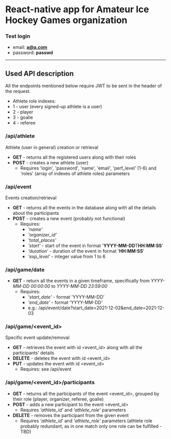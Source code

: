 # React-native app for Amateur Ice Hockey Games organization

### Test login
-   email: **a@a.com**
-   password: **passwd**
***

## Used API description

All the endpoints mentioned below require JWT to be sent in the header of the request.

- Athlete role indexes:
-   1 - user (every signed-up athlete is a user)
-   2 - player
-   3 - goalie
-   4 - referee

### /api/athlete
Athlete (user in general) creation or retrieval
- **GET** - returns all the registered users along with their roles
- **POST** - creates a new athlete (user)
  - Requires 'login', 'password', 'name', 'email', 'perf_level' (1-6) and 'roles' (array of indexes of athlete roles) parameters

### /api/event
Events creation/retrieval
- **GET** - returns all the events in the database along with all the details about the participants
- **POST** - creates a new event (probably not functional)
  - Requires:
    - *'name'*
    - *'organizer_id'*
    - *'total_places'*
    - *'start'* - start of the event in format '**YYYY-MM-DD**T**HH:MM:SS**'
    - *'duration'* - duration of the event in format '**HH:MM:SS**'
    - *'exp_level'* - integer value from 1 to 6

### /api/game/date
- **GET** - return all the events in a given timeframe, specifically from *YYYY-MM-DD 00:00:00* to *YYYY-MM-DD 23:59:00* 
  - Requires:
    - *'start_date'* - format 'YYYY-MM-DD'
    - *'end_date'* - format 'YYYY-MM-DD'
    - e.g.: /api/event/date?start_date=2021-12-02&end_date=2021-12-03

### /api/game/<event_id>
Specific event update/removal
- **GET** - retrieves the event with id <event_id> along with all the participants' details
- **DELETE** - deletes the event with id <event_id>
- **PUT** - updates the event with id <event_id>
  - Requires: see /api/event

### /api/game/<event_id>/participants
- **GET** - returns all the participants of the event <event_id>, grouped by their role (player, organizer, referee, goalie)
- **POST** - adds a new participant to the event <event_id>
  - Requires *'athlete_id'* and *'athlete_role'* parameters
- **DELETE** - removes the participant from the given event
  - Requires *'athlete_id'* and *'athlete_role'* parameters (athlete role probably redundant, as in one match only one role can be fulfilled - TBD)
